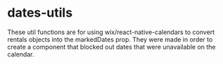 # dates-utils

These util functions are for using wix/react-native-calendars to convert rentals objects into the markedDates prop. They were made in order to create a component that blocked out dates that were unavailable on the calendar.
